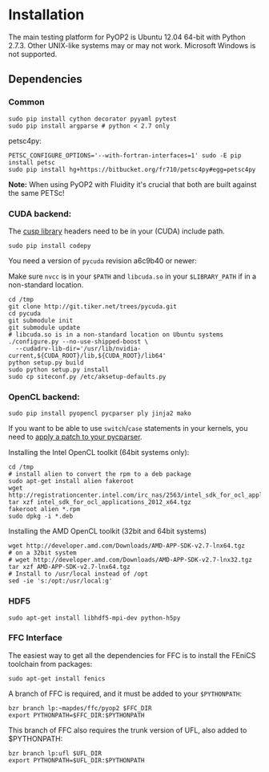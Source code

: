 # Installation

The main testing platform for PyOP2 is Ubuntu 12.04 64-bit with Python 2.7.3. Other UNIX-like systems may or may not work. Microsoft Windows is not supported.

## Dependencies

### Common
```
sudo pip install cython decorator pyyaml pytest
sudo pip install argparse # python < 2.7 only
```
petsc4py:
```
PETSC_CONFIGURE_OPTIONS='--with-fortran-interfaces=1' sudo -E pip install petsc
sudo pip install hg+https://bitbucket.org/fr710/petsc4py#egg=petsc4py
```
**Note:** When using PyOP2 with Fluidity it's crucial that both are built against the same PETSc!

### CUDA backend:
The [cusp library](https://code.google.com/p/cusp-library/) headers need to be in your (CUDA) include path.

```
sudo pip install codepy
```

You need a version of `pycuda` revision a6c9b40 or newer:

Make sure `nvcc` is in your `$PATH` and `libcuda.so` in your `$LIBRARY_PATH` if in a non-standard location.
```
cd /tmp
git clone http://git.tiker.net/trees/pycuda.git
cd pycuda
git submodule init
git submodule update
# libcuda.so is in a non-standard location on Ubuntu systems
./configure.py --no-use-shipped-boost \
  --cudadrv-lib-dir='/usr/lib/nvidia-current,${CUDA_ROOT}/lib,${CUDA_ROOT}/lib64'
python setup.py build
sudo python setup.py install
sudo cp siteconf.py /etc/aksetup-defaults.py
```

### OpenCL backend:
```
sudo pip install pyopencl pycparser ply jinja2 mako
```

If you want to be able to use `switch`/`case` statements in your kernels, you need to [apply a patch to your pycparser](http://code.google.com/p/pycparser/issues/detail?id=79).

Installing the Intel OpenCL toolkit (64bit systems only):

```
cd /tmp
# install alien to convert the rpm to a deb package
sudo apt-get install alien fakeroot
wget http://registrationcenter.intel.com/irc_nas/2563/intel_sdk_for_ocl_applications_2012_x64.tgz
tar xzf intel_sdk_for_ocl_applications_2012_x64.tgz
fakeroot alien *.rpm
sudo dpkg -i *.deb
```

Installing the AMD OpenCL toolkit (32bit and 64bit systems)

```
wget http://developer.amd.com/Downloads/AMD-APP-SDK-v2.7-lnx64.tgz
# on a 32bit system
# wget http://developer.amd.com/Downloads/AMD-APP-SDK-v2.7-lnx32.tgz
tar xzf AMD-APP-SDK-v2.7-lnx64.tgz
# Install to /usr/local instead of /opt
sed -ie 's:/opt:/usr/local:g'
```

### HDF5
```
sudo apt-get install libhdf5-mpi-dev python-h5py
```

### FFC Interface

The easiest way to get all the dependencies for FFC is to install the FEniCS toolchain from packages:

```
sudo apt-get install fenics
```

A branch of FFC is required, and it must be added to your `$PYTHONPATH`:

```
bzr branch lp:~mapdes/ffc/pyop2 $FFC_DIR
export PYTHONPATH=$FFC_DIR:$PYTHONPATH
```

This branch of FFC also requires the trunk version of UFL, also added to $PYTHONPATH:

```
bzr branch lp:ufl $UFL_DIR
export PYTHONPATH=$UFL_DIR:$PYTHONPATH
```
